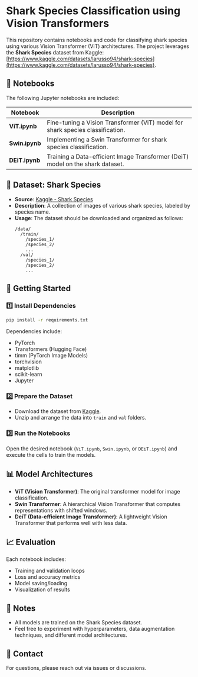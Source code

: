 # Shark Species Classification using Vision Transformers

This repository contains notebooks and code for classifying shark species using various Vision Transformer (ViT) architectures. The project leverages the **Shark Species** dataset from Kaggle: [https://www.kaggle.com/datasets/larusso94/shark-species](https://www.kaggle.com/datasets/larusso94/shark-species).

## 📂 Notebooks

The following Jupyter notebooks are included:

| Notebook | Description |
|----------|-------------|
| **ViT.ipynb** | Fine-tuning a Vision Transformer (ViT) model for shark species classification. |
| **Swin.ipynb** | Implementing a Swin Transformer for shark species classification. |
| **DEiT.ipynb** | Training a Data-efficient Image Transformer (DeiT) model on the shark dataset. |

## 🦈 Dataset: Shark Species

- **Source**: [Kaggle - Shark Species](https://www.kaggle.com/datasets/larusso94/shark-species)
- **Description**: A collection of images of various shark species, labeled by species name.
- **Usage**: The dataset should be downloaded and organized as follows:
  ```
  /data/
    /train/
      /species_1/
      /species_2/
      ...
    /val/
      /species_1/
      /species_2/
      ...
  ```

## 🚀 Getting Started

### 1️⃣ Install Dependencies

```bash
pip install -r requirements.txt
```

Dependencies include:
- PyTorch
- Transformers (Hugging Face)
- timm (PyTorch Image Models)
- torchvision
- matplotlib
- scikit-learn
- Jupyter

### 2️⃣ Prepare the Dataset

- Download the dataset from [Kaggle](https://www.kaggle.com/datasets/larusso94/shark-species).
- Unzip and arrange the data into `train` and `val` folders.

### 3️⃣ Run the Notebooks

Open the desired notebook (`ViT.ipynb`, `Swin.ipynb`, or `DEiT.ipynb`) and execute the cells to train the models.

## 📊 Model Architectures

- **ViT (Vision Transformer)**: The original transformer model for image classification.
- **Swin Transformer**: A hierarchical Vision Transformer that computes representations with shifted windows.
- **DeiT (Data-efficient Image Transformer)**: A lightweight Vision Transformer that performs well with less data.

## 📈 Evaluation

Each notebook includes:
- Training and validation loops
- Loss and accuracy metrics
- Model saving/loading
- Visualization of results

## 📌 Notes

- All models are trained on the Shark Species dataset.
- Feel free to experiment with hyperparameters, data augmentation techniques, and different model architectures.

## 📧 Contact

For questions, please reach out via issues or discussions.